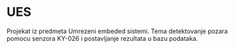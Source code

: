# UES
Projekat iz predmeta Umrezeni embeded sistemi. Tema detektovanje pozara pomocu senzora KY-026 i postavljanje rezultata u bazu podataka. 
